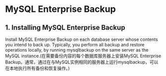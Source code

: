 # MySQL Enterprise Backup
## 1. Installing MySQL Enterprise Backup
Install MySQL Enterprise Backup on each database server whose contents you intend to back up. Typically, you perform all backup and restore operations locally, by running mysqlbackup on the same server as the MySQL instance.(在需要备份内容的每个数据库服务器上安装MySQL Enterprise Backup。通常，通过在与MySQL实例相同的服务器上运行mysqlbackup，可以在本地执行所有备份和恢复操作。)



